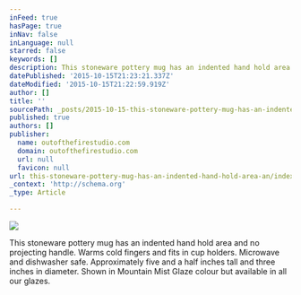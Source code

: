 ```yaml
---
inFeed: true
hasPage: true
inNav: false
inLanguage: null
starred: false
keywords: []
description: This stoneware pottery mug has an indented hand hold area and no projecting handle. Warms cold fingers and fits in cup holders. Microwave and dishwasher safe. A
datePublished: '2015-10-15T21:23:21.337Z'
dateModified: '2015-10-15T21:22:59.919Z'
author: []
title: ''
sourcePath: _posts/2015-10-15-this-stoneware-pottery-mug-has-an-indented-hand-hold-area-an.md
published: true
authors: []
publisher:
  name: outofthefirestudio.com
  domain: outofthefirestudio.com
  url: null
  favicon: null
url: this-stoneware-pottery-mug-has-an-indented-hand-hold-area-an/index.html
_context: 'http://schema.org'
_type: Article

---
```

![](http://outofthefirestudio.com/images/mugs/indentmugmm.jpg)

This stoneware pottery mug has an indented hand hold area and no projecting handle. Warms cold fingers and fits in cup holders. Microwave and dishwasher safe. Approximately five and a half inches tall and three inches in diameter. Shown in Mountain Mist Glaze colour but available in all our glazes.